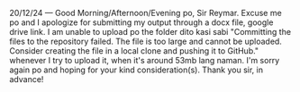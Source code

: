 20/12/24 — Good Morning/Afternoon/Evening po, Sir Reymar. Excuse me po and I apologize for submitting my output through a docx file, google drive link. I am unable to upload po the folder dito kasi sabi "Committing the files to the repository failed. The file is too large and cannot be uploaded. Consider creating the file in a local clone and pushing it to GitHub." whenever I try to upload it, when it's around 53mb lang naman. I'm sorry again po and hoping for your kind consideration(s). Thank you sir, in advance!
